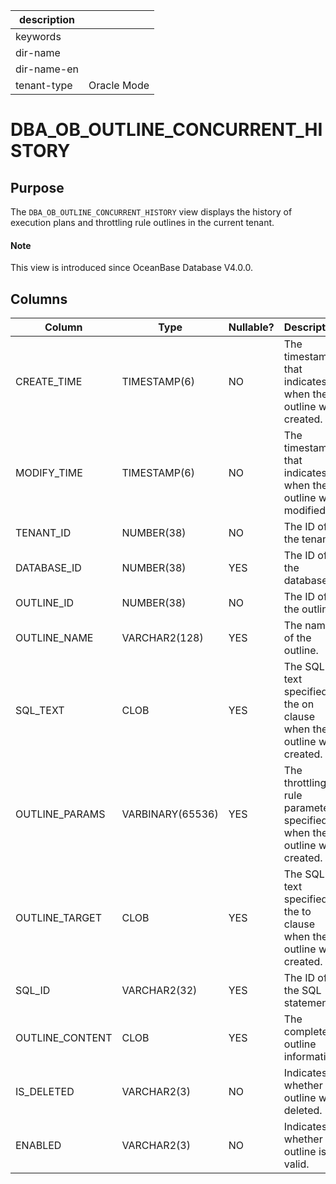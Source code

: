 |description||
|---|---|
|keywords||
|dir-name||
|dir-name-en||
|tenant-type|Oracle Mode|

# DBA_OB_OUTLINE_CONCURRENT_HISTORY

## Purpose

The `DBA_OB_OUTLINE_CONCURRENT_HISTORY` view displays the history of execution plans and throttling rule outlines in the current tenant.

<main id="notice" type='explain'>
  <h4>Note</h4>
  <p>This view is introduced since OceanBase Database V4.0.0. </p>
</main>

## Columns

| Column | Type | Nullable? | Description |
| --- | --- | --- | --- |
| CREATE_TIME | TIMESTAMP(6) | NO | The timestamp that indicates when the outline was created. |
| MODIFY_TIME | TIMESTAMP(6) | NO | The timestamp that indicates when the outline was modified. |
| TENANT_ID | NUMBER(38) | NO | The ID of the tenant. |
| DATABASE_ID | NUMBER(38) | YES | The ID of the database. |
| OUTLINE_ID | NUMBER(38) | NO | The ID of the outline. |
| OUTLINE_NAME | VARCHAR2(128) | YES | The name of the outline. |
| SQL_TEXT | CLOB | YES | The SQL text specified in the on clause when the outline was created. |
| OUTLINE_PARAMS | VARBINARY(65536) | YES | The throttling rule parameters specified when the outline was created. |
| OUTLINE_TARGET | CLOB | YES | The SQL text specified in the to clause when the outline was created. |
| SQL_ID | VARCHAR2(32) | YES | The ID of the SQL statement. |
| OUTLINE_CONTENT | CLOB | YES | The complete outline information. |
| IS_DELETED | VARCHAR2(3) | NO | Indicates whether the outline was deleted. |
| ENABLED | VARCHAR2(3) | NO | Indicates whether the outline is valid. |
